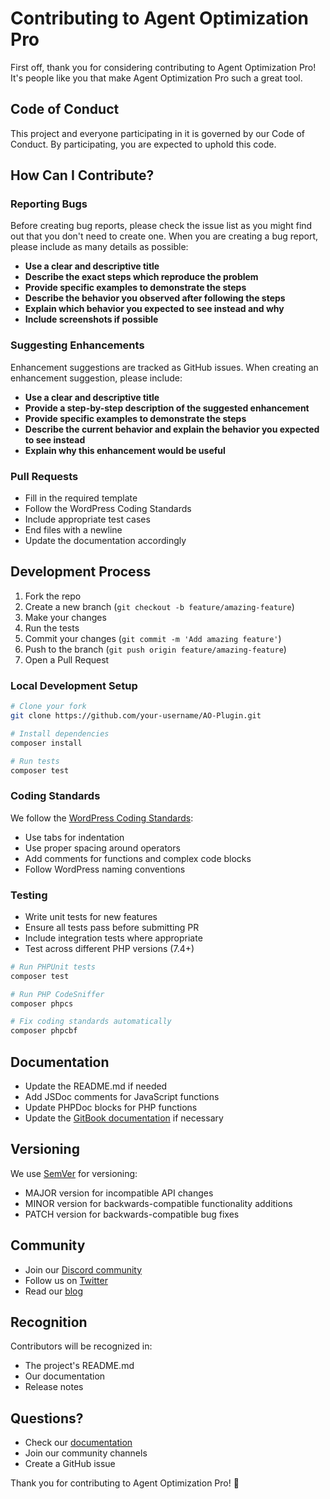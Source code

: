 # Contributing to Agent Optimization Pro

First off, thank you for considering contributing to Agent Optimization Pro! It's people like you that make Agent Optimization Pro such a great tool.

## Code of Conduct

This project and everyone participating in it is governed by our Code of Conduct. By participating, you are expected to uphold this code.

## How Can I Contribute?

### Reporting Bugs

Before creating bug reports, please check the issue list as you might find out that you don't need to create one. When you are creating a bug report, please include as many details as possible:

* **Use a clear and descriptive title**
* **Describe the exact steps which reproduce the problem**
* **Provide specific examples to demonstrate the steps**
* **Describe the behavior you observed after following the steps**
* **Explain which behavior you expected to see instead and why**
* **Include screenshots if possible**

### Suggesting Enhancements

Enhancement suggestions are tracked as GitHub issues. When creating an enhancement suggestion, please include:

* **Use a clear and descriptive title**
* **Provide a step-by-step description of the suggested enhancement**
* **Provide specific examples to demonstrate the steps**
* **Describe the current behavior and explain the behavior you expected to see instead**
* **Explain why this enhancement would be useful**

### Pull Requests

* Fill in the required template
* Follow the WordPress Coding Standards
* Include appropriate test cases
* End files with a newline
* Update the documentation accordingly

## Development Process

1. Fork the repo
2. Create a new branch (`git checkout -b feature/amazing-feature`)
3. Make your changes
4. Run the tests
5. Commit your changes (`git commit -m 'Add amazing feature'`)
6. Push to the branch (`git push origin feature/amazing-feature`)
7. Open a Pull Request

### Local Development Setup

```bash
# Clone your fork
git clone https://github.com/your-username/AO-Plugin.git

# Install dependencies
composer install

# Run tests
composer test
```

### Coding Standards

We follow the [WordPress Coding Standards](https://make.wordpress.org/core/handbook/best-practices/coding-standards/):

* Use tabs for indentation
* Use proper spacing around operators
* Add comments for functions and complex code blocks
* Follow WordPress naming conventions

### Testing

* Write unit tests for new features
* Ensure all tests pass before submitting PR
* Include integration tests where appropriate
* Test across different PHP versions (7.4+)

```bash
# Run PHPUnit tests
composer test

# Run PHP CodeSniffer
composer phpcs

# Fix coding standards automatically
composer phpcbf
```

## Documentation

* Update the README.md if needed
* Add JSDoc comments for JavaScript functions
* Update PHPDoc blocks for PHP functions
* Update the [GitBook documentation](https://cm777.gitbook.io/cm777-docs) if necessary

## Versioning

We use [SemVer](http://semver.org/) for versioning:

* MAJOR version for incompatible API changes
* MINOR version for backwards-compatible functionality additions
* PATCH version for backwards-compatible bug fixes

## Community

* Join our [Discord community](https://discord.gg/your-invite-link)
* Follow us on [Twitter](https://twitter.com/your-twitter)
* Read our [blog](https://your-blog.com)

## Recognition

Contributors will be recognized in:

* The project's README.md
* Our documentation
* Release notes

## Questions?

* Check our [documentation](https://cm777.gitbook.io/cm777-docs)
* Join our community channels
* Create a GitHub issue

Thank you for contributing to Agent Optimization Pro! 🎉
